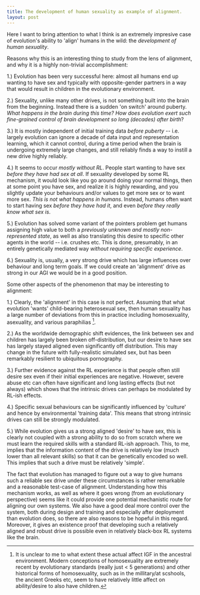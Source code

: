 ```yaml
---
title: The development of human sexuality as example of alignment.
layout: post
---
```



Here I want to bring attention to what I think is an extremely impresive case of evolution's ability to 'align' humans in the wild: the *development of human sexuality*. 

Reasons why this is an interesting thing to study from the lens of alignment, and why it is a highly non-trivial accomplishment:

1.) Evolution has been very successful here: almost all humans end up wanting to have sex and typically with opposite-gender partners in a way that would result in children in the evolutionary environment.

2.) Sexuality, unlike many other drives, is not something built into the brain from the beginning. Instead there is a sudden 'on switch' around puberty. *What happens in the brain during this time?* *How does evolution exert such fine-grained control of brain development so long (decades) after birth*?

3.) It is mostly independent of initial training data *before puberty* -- i.e. largely evolution can ignore a decade of data input and representation learning, which it cannot control, during a time period when the brain is undergoing extremely large changes, and still reliably finds a way to instill a new drive highly reliably. 

4.) It seems to occur *mostly without RL*. People start wanting to have sex *before they have had sex at all*. If sexuality developed by some RL mechanism, it would look like you go around doing your normal things, then at some point you have sex, and realize it is highly rewarding, and you slightly update your behaviours and/or values to get more sex or to want more sex. *This is not what happens in humans*. Instead, humans often want to start having sex *before they have had it*, and even *before they really know what sex is*. 

5.) Evolution has solved some variant of the pointers problem get humans assigning high value to both a *previously unknown and mostly non-represented state*, as well as also translating this desire to specific other agents in the world -- i.e. crushes etc. This is done, presumably, in an entirely genetically mediated way *without requiring specific experience*.

6.) Sexuality is, usually, a very strong drive which has large influences over behaviour and long term goals. If we could create an 'alignment' drive as strong in our AGI we would be in a good position.

Some other aspects of the phenomenon that may be interesting to alignment:

1.) Clearly, the 'alignment' in this case is not perfect. Assuming that what evolution 'wants' child-bearing heterosexual sex, then human sexuality has a large number of deviations from this in practice including homosexuality, asexuality, and various paraphilias [^1]. 

2.) As the worldwide demographic shift evidences, the link between sex and children has largely been broken off-distribution, but our desire to have sex has largely stayed aligned even significantly off distribution. This may change in the future with fully-realistic simulated sex, but has been remarkably resilient to ubiquitous pornography. 

3.) Further evidence against the RL experience is that people often still desire sex even if their initial experiences are negative. However, severe abuse etc can often have significant and long lasting effects (but not always) which shows that the intrinsic drives can perhaps be modulated by RL-ish effects.

4.) Specific sexual behaviours can be significantly influenced by 'culture' and hence by environmental 'training data'. This means that strong intrinsic drives can still be strongly modulated.

5.) While evolution gives us a strong aligned 'desire' to have sex, this is clearly not coupled with a strong ability to do so from scratch where we must learn the required skills with a standard RL-ish approach. This, to me, implies that the information content of the drive is relatively low (much lower than all relevant skills) so that it can be genetically encoded so well. This implies that such a drive must be relatively 'simple'.

The fact that evolution has managed to figure out a way to give humans such a reliable sex drive under these circumstances is rather remarkable and a reasonable test-case of alignment. Understanding how this mechanism works, as well as where it goes wrong (from an evolutionary perspective) seems like it could provide one potential mechanistic route for aligning our own systems. We also have a good deal more control over the system, both during design and training and especially after deployment than evolution does, so there are also reasons to be hopeful in this regard. Moreover, it gives an existence proof that developing such a relatively aligned and robust drive is possible even in relatively black-box RL systems like the brain. 

[^1]: It is unclear to me to what extent these actual affect IGF in the ancestral environment. Modern conceptions of homosexuality are extremely recent by evolutionary standards (really just < 5 generations) and other historical forms of homosexuality, such as in the millitary/at scshools, the ancient Greeks etc, seem to have relatively little affect on ability/desire to also have children.





